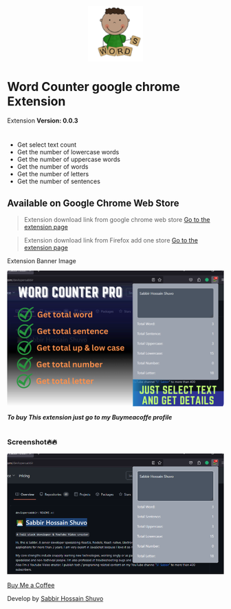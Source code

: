 <p align="center" width="100%">
  <img src="./icon/icon128.png" alt="word counter pro logo" />
</p>

# Word Counter google chrome Extension

Extension **Version: 0.0.3**
#

- Get select text count
- Get the number of lowercase words
- Get the number of uppercase words
- Get the number of words
- Get the number of letters
- Get the number of sentences

## Available on Google Chrome Web Store
> Extension download link from google chrome web store [Go to the extension page](#)

> Extension download link from Firefox add one store [Go to the extension page](#)

Extension Banner Image

![bannerImage](./screenshot/word%20counter.png)


***To buy This extension just go to my Buymeacoffe profile***

# 

### Screenshot🔥🔥
![screenshot](./screenshot/1.png)

[Buy Me a Coffee](https://www.buymeacoffee.com/devlopersabbir)

Develop by [Sabbir Hossain Shuvo](https://www.showwcase.com/devlopersabbir)

